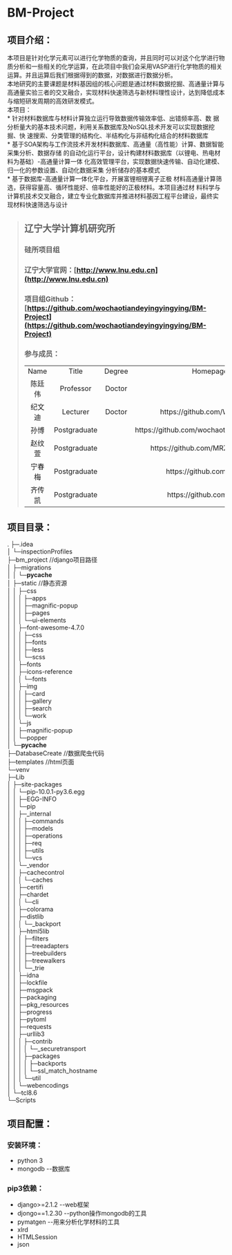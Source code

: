 # BM-Project
## 项目介绍： 
本项目是针对化学元素可以进行化学物质的查询，并且同时可以对这个化学进行物质分析和一些相关的化学运算，在此项目中我们会采用VASP进行化学物质的相关运算。并且运算后我们根据得到的数据，对数据进行数据分析。  
本地研究的主要课题是材料基因组的核心问题是通过材料数据挖掘、高通量计算与高通量实验三者的交叉融合，实现材料快速筛选与新材料理性设计，达到降低成本与缩短研发周期的高效研发模式。  
本项目：  
    * 针对材料数据库与材料计算独立运行导致数据传输效率低、出错频率高、数
据分析量大的基本技术问题，利用关系数据库及NoSQL技术开发可以实现数据挖掘、快
速搜索、分类管理的结构化、半结构化与非结构化结合的材料数据库  
    * 基于SOA架构与工作流技术开发材料数据库、高通量（高性能）计算、数据智能采集分析、数据存储
的自动化运行平台，设计构建材料数据库（以锂电、热电材料为基础）-高通量计算一体
化高效管理平台，实现数据快速传输、自动化建模、归一化的参数设置、自动化数据采集
分析储存的基本模式  
    * 基于数据库-高通量计算一体化平台，开展富锂相锂离子正极
材料高通量计算筛选，获得容量高、循环性能好、倍率性能好的正极材料。本项目通过材
料科学与计算机技术交叉融合，建立专业化数据库并推进材料基因工程平台建设，最终实
现材料快速筛选与设计  

> ## 辽宁大学计算机研究所  
> ### 硅所项目组  
> ### 辽宁大学官网：[http://www.lnu.edu.cn](http://www.lnu.edu.cn)
> ### 项目组Github：[https://github.com/wochaotiandeyingyingying/BM-Project](https://github.com/wochaotiandeyingyingying/BM-Project)  
> ### 参与成员：  
> <table>
>    <tr>
>       <td align="center">Name</td>
>       <td align="center">Title</td>
>       <td align="center">Degree</td>
>       <td align="center">Homepage</td>
>   </tr>
>    <tr>
>       <td align="center">陈廷伟</td>
>       <td align="center">Professor</td>
>       <td align="center">Doctor</td>
>       <td align="center"></td>
>   </tr>
>    <tr>
>       <td align="center">纪文迪</td>
>       <td align="center">Lecturer</td>
>       <td align="center">Doctor</td>
>       <td align="center">https://github.com/WendyLNU</td>
>   </tr>
>    <tr>
>       <td align="center">孙博</td>
>       <td align="center">Postgraduate</td>
>       <td align="center"></td>
>       <td align="center">https://github.com/wochaotiandeyingyingying</td>
>   </tr>
>    <tr>
>       <td align="center">赵纹萱</td>
>       <td align="center">Postgraduate</td>
>       <td align="center"></td>
>       <td align="center">https://github.com/MRZhaowenxuan</td>
>   </tr>
>    <tr>
>       <td align="center">宁春梅</td>
>       <td align="center">Postgraduate</td>
>       <td align="center"></td>
>       <td align="center">https://github.com/CMning</td>
>   </tr>
>    <tr>
>       <td align="center">齐传凯</td>
>       <td align="center">Postgraduate</td>
>       <td align="center"></td>
>       <td align="center">https://github.com/qcklxw</td>
>   </tr>
>   </table>		

## 项目目录： 
.
├─.idea  
│  └─inspectionProfiles  
├─bm_project   //django项目路径  
│  ├─migrations  
│  │  └─__pycache__  
│  ├─static    //静态资源  
│  │  ├─css  
│  │  │  ├─apps  
│  │  │  ├─magnific-popup  
│  │  │  ├─pages  
│  │  │  └─ui-elements  
│  │  ├─font-awesome-4.7.0  
│  │  │  ├─css  
│  │  │  ├─fonts  
│  │  │  ├─less  
│  │  │  └─scss  
│  │  ├─fonts  
│  │  ├─icons-reference  
│  │  │  └─fonts  
│  │  ├─img  
│  │  │  ├─card  
│  │  │  ├─gallery  
│  │  │  ├─search  
│  │  │  └─work  
│  │  └─js  
│  │      ├─magnific-popup  
│  │      └─popper  
│  └─__pycache__  
├─DatabaseCreate   //数据爬虫代码  
├─templates        //html页面  
└─venv  
    ├─Lib  
    │  ├─site-packages  
    │  │  └─pip-10.0.1-py3.6.egg  
    │  │      ├─EGG-INFO  
    │  │      └─pip  
    │  │          ├─_internal  
    │  │          │  ├─commands  
    │  │          │  ├─models  
    │  │          │  ├─operations  
    │  │          │  ├─req  
    │  │          │  ├─utils  
    │  │          │  └─vcs  
    │  │          └─_vendor  
    │  │              ├─cachecontrol  
    │  │              │  └─caches  
    │  │              ├─certifi  
    │  │              ├─chardet  
    │  │              │  └─cli  
    │  │              ├─colorama  
    │  │              ├─distlib  
    │  │              │  └─_backport  
    │  │              ├─html5lib  
    │  │              │  ├─filters  
    │  │              │  ├─treeadapters  
    │  │              │  ├─treebuilders  
    │  │              │  ├─treewalkers  
    │  │              │  └─_trie  
    │  │              ├─idna  
    │  │              ├─lockfile  
    │  │              ├─msgpack  
    │  │              ├─packaging  
    │  │              ├─pkg_resources  
    │  │              ├─progress  
    │  │              ├─pytoml  
    │  │              ├─requests  
    │  │              ├─urllib3  
    │  │              │  ├─contrib  
    │  │              │  │  └─_securetransport  
    │  │              │  ├─packages  
    │  │              │  │  ├─backports  
    │  │              │  │  └─ssl_match_hostname  
    │  │              │  └─util  
    │  │              └─webencodings  
    │  └─tcl8.6  
    └─Scripts  
## 项目配置： 
### 安装环境：  
* python 3  
* mongodb --数据库  
### pip3依赖：  
* django>=2.1.2 --web框架  
* djongo==1.2.30 --python操作mongodb的工具  
* pymatgen --用来分析化学材料的工具  
* xlrd  
* HTMLSession  
* json
